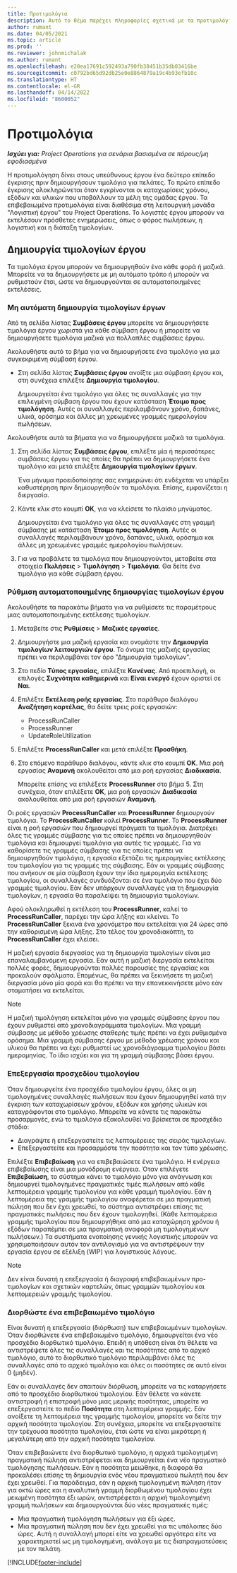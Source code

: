 ```yaml
---
title: Προτιμολόγια
description: Αυτό το θέμα παρέχει πληροφορίες σχετικά με τα προτιμολόγια στο Project Operations.
author: rumant
ms.date: 04/05/2021
ms.topic: article
ms.prod: ''
ms.reviewer: johnmichalak
ms.author: rumant
ms.openlocfilehash: e20ea17691c592493a790fb38451b35db03416be
ms.sourcegitcommit: c0792bd65d92db25e0e8864879a19c4b93efb10c
ms.translationtype: HT
ms.contentlocale: el-GR
ms.lasthandoff: 04/14/2022
ms.locfileid: "8600052"
---
```

# <a name="proforma-invoices"></a>Προτιμολόγια

_**Ισχύει για:** Project Operations για σενάρια βασισμένα σε πόρους/μη εφοδιασμένα_

Η προτιμολόγηση δίνει στους υπεύθυνους έργου ένα δεύτερο επίπεδο έγκρισης πριν δημιουργήσουν τιμολόγια για πελάτες. Το πρώτο επίπεδο έγκρισης ολοκληρώνεται όταν εγκρίνονται οι καταχωρίσεις χρόνου, εξόδων και υλικών που υποβάλλουν τα μέλη της ομάδας έργου. Τα επιβεβαιωμένα προτιμολόγια είναι διαθέσιμα στη λειτουργική μονάδα "Λογιστική έργου" του Project Operations. Το λογιστές έργου μπορούν να εκτελέσουν πρόσθετες ενημερώσεις, όπως ο φόρος πωλήσεων, η λογιστική και η διάταξη τιμολογίων.


## <a name="creating-project-invoices"></a>Δημιουργία τιμολογίων έργου

Τα τιμολόγια έργου μπορούν να δημιουργηθούν ένα κάθε φορά ή μαζικά. Μπορείτε να τα δημιουργήσετε με μη αυτόματο τρόπο ή μπορούν να ρυθμιστούν έτσι, ώστε να δημιουργούνται σε αυτοματοποιημένες εκτελέσεις.

### <a name="manually-create-project-invoices"></a>Μη αυτόματη δημιουργία τιμολογίων έργων 

Από τη σελίδα λίστας **Συμβάσεις έργου** μπορείτε να δημιουργήσετε τιμολόγια έργου χωριστά για κάθε σύμβαση έργου ή μπορείτε να δημιουργήσετε τιμολόγια μαζικά για πολλαπλές συμβάσεις έργου.

Ακολουθήστε αυτό το βήμα για να δημιουργήσετε ένα τιμολόγιο για μια συγκεκριμένη σύμβαση έργου.

- Στη σελίδα λίστας **Συμβάσεις έργου** ανοίξτε μια σύμβαση έργου και, στη συνέχεια επιλέξτε **Δημιουργία τιμολογίου**.

    Δημιουργείται ένα τιμολόγιο για όλες τις συναλλαγές για την επιλεγμένη σύμβαση έργου που έχουν κατάσταση **Έτοιμο προς τιμολόγηση**. Αυτές οι συναλλαγές περιλαμβάνουν χρόνο, δαπάνες, υλικά, ορόσημα και άλλες μη χρεωμένες γραμμές ημερολογίου πωλήσεων.

Ακολουθήστε αυτά τα βήματα για να δημιουργήσετε μαζικά τα τιμολόγια.

1. Στη σελίδα λίστας **Συμβάσεις έργου**, επιλέξτε μία ή περισσότερες συμβάσεις έργου για τις οποίες θα πρέπει να δημιουργήσετε ένα τιμολόγιο και μετά επιλέξτε **Δημιουργία τιμολογίων έργων**.

    Ένα μήνυμα προειδοποίησης σας ενημερώνει ότι ενδέχεται να υπάρξει καθυστέρηση πριν δημιουργηθούν τα τιμολόγια. Επίσης, εμφανίζεται η διεργασία.

2. Κάντε κλικ στο κουμπί **OK**, για να κλείσετε το πλαίσιο μηνύματος.

    Δημιουργείται ένα τιμολόγιο για όλες τις συναλλαγές στη γραμμή σύμβασης με κατάσταση **Έτοιμο προς τιμολόγηση**. Αυτές οι συναλλαγές περιλαμβάνουν χρόνο, δαπάνες, υλικά, ορόσημα και άλλες μη χρεωμένες γραμμές ημερολογίου πωλήσεων.

3. Για να προβάλετε τα τιμολόγια που δημιουργούνται, μεταβείτε στα στοιχεία **Πωλήσεις** \> **Τιμολόγηση** \> **Τιμολόγια**. Θα δείτε ένα τιμολόγιο για κάθε σύμβαση έργου.

### <a name="set-up-automated-creation-of-project-invoices"></a>Ρύθμιση αυτοματοποιημένης δημιουργίας τιμολογίων έργου 

Ακολουθήστε τα παρακάτω βήματα για να ρυθμίσετε τις παραμέτρους μιας αυτοματοποιημένης εκτέλεσης τιμολογίων.

1. Μεταβείτε στις **Ρυθμίσεις** \> **Μαζικές εργασίες**.
2. Δημιουργήστε μια μαζική εργασία και ονομάστε την **Δημιουργία τιμολογίων λειτουργιών έργου**. Το όνομα της μαζικής εργασίας πρέπει να περιλαμβάνει τον όρο "Δημιουργία τιμολογίων".
3. Στο πεδίο **Τύπος εργασίας**, επιλέξτε **Κανένας**. Από προεπιλογή, οι επιλογές **Συχνότητα καθημερινά** και **Είναι ενεργό** έχουν οριστεί σε **Ναι**.
4. Επιλέξτε **Εκτέλεση ροής εργασίας**. Στο παράθυρο διαλόγου **Αναζήτηση καρτέλας**, θα δείτε τρεις ροές εργασιών:

    - ProcessRunCaller
    - ProcessRunner
    - UpdateRoleUtilization

5. Επιλέξτε **ProcessRunCaller** και μετά επιλέξτε **Προσθήκη**.
6. Στο επόμενο παράθυρο διαλόγου, κάντε κλικ στο κουμπί **ΟΚ**. Μια ροή εργασίας **Αναμονή** ακολουθείται από μια ροή εργασίας **Διαδικασία**.

    Μπορείτε επίσης να επιλέξετε **ProcessRunner** στο βήμα 5. Στη συνέχεια, όταν επιλέξετε **OK**, μια ροή εργασιών **Διαδικασία** ακολουθείται από μια ροή εργασιών **Αναμονή**.

Οι ροές εργασιών **ProcessRunCaller** και **ProcessRunner** δημιουργούν τιμολόγια. Το **ProcessRunCaller** καλεί **ProcessRunner**. Το **ProcessRunner** είναι η ροή εργασιών που δημιουργεί πράγματι τα τιμολόγια. Διατρέχει όλες τις γραμμές σύμβασης για τις οποίες πρέπει να δημιουργηθούν τιμολόγια και δημιουργεί τιμολόγια για αυτές τις γραμμές. Για να καθορίσετε τις γραμμές σύμβασης για τις οποίες πρέπει να δημιουργηθούν τιμολόγια, η εργασία εξετάζει τις ημερομηνίες εκτέλεσης του τιμολογίου για τις γραμμές της σύμβασης. Εάν οι γραμμές σύμβασης που ανήκουν σε μία σύμβαση έχουν την ίδια ημερομηνία εκτέλεσης τιμολογίου, οι συναλλαγές συνδυάζονται σε ένα τιμολόγιο που έχει δύο γραμμές τιμολογίου. Εάν δεν υπάρχουν συναλλαγές για τη δημιουργία τιμολογίων, η εργασία θα παραλείψει τη δημιουργία τιμολογίων.

Αφού ολοκληρωθεί η εκτέλεση του **ProcessRunner**, καλεί το **ProcessRunCaller**, παρέχει την ώρα λήξης και κλείνει. Το **ProcessRunCaller** ξεκινά ένα χρονόμετρο που εκτελείται για 24 ώρες από την καθορισμένη ώρα λήξης. Στο τέλος του χρονοδιακόπτη, το **ProcessRunCaller** έχει κλείσει.

Η μαζική εργασία διεργασίας για τη δημιουργία τιμολογίων είναι μια επαναλαμβανόμενη εργασία. Εάν αυτή η μαζική διεργασία εκτελείται πολλές φορές, δημιουργούνται πολλές παρουσίες της εργασίας και προκαλούν σφάλματα. Επομένως, θα πρέπει να ξεκινήσετε τη μαζική διεργασία μόνο μία φορά και θα πρέπει να την επανεκκινήσετε μόνο εάν σταματήσει να εκτελείται.

> [!NOTE]
> Η μαζική τιμολόγηση εκτελείται μόνο για γραμμές σύμβασης έργου που έχουν ρυθμιστεί από χρονοδιαγράμματα τιμολογίων. Μια γραμμή σύμβασης με μέθοδο χρέωσης σταθερής τιμής πρέπει να έχει ρυθμισμένα ορόσημα. Μια γραμμή σύμβασης έργου με μέθοδο χρέωσης χρόνου και υλικού θα πρέπει να έχει ρυθμιστεί ως χρονοδιάγραμμα τιμολογίου βάσει ημερομηνίας. Το ίδιο ισχύει και για τη γραμμή σύμβασης βάσει έργου.      
 
### <a name="edit-a-draft-invoice"></a>Επεξεργασία προσχεδίου τιμολογίου

Όταν δημιουργείτε ένα προσχέδιο τιμολογίου έργου, όλες οι μη τιμολογημένες συναλλαγές πωλήσεων που έχουν δημιουργηθεί κατά την έγκριση των καταχωρίσεων χρόνου, εξόδων και χρήσης υλικών και καταγράφονται στο τιμολόγιο. Μπορείτε να κάνετε τις παρακάτω προσαρμογές, ενώ το τιμολόγιο εξακολουθεί να βρίσκεται σε προσχέδιο στάδιο:

- Διαγράψτε ή επεξεργαστείτε τις λεπτομέρειες της σειράς τιμολογίων.
- Επεξεργαστείτε και προσαρμόστε την ποσότητα και τον τύπο χρέωσης.

Επιλέξτε **Επιβεβαίωση** για να επιβεβαιώσετε ένα τιμολόγιο. Η ενέργεια επιβεβαίωσης είναι μια μονόδρομη ενέργεια. Όταν επιλέγετε **Επιβεβαίωση**, το σύστημα κάνει το τιμολόγιο μόνο για ανάγνωση και δημιουργεί τιμολογημένες πραγματικές τιμές πωλήσεων από κάθε λεπτομέρεια γραμμής τιμολογίου για κάθε γραμμή τιμολογίου. Εάν η λεπτομέρεια της γραμμής τιμολογίου αναφέρεται σε μια πραγματική πώληση που δεν έχει χρεωθεί, το σύστημα αντιστρέφει επίσης τις πραγματικές πωλήσεις που δεν έχουν τιμολογηθεί. (Κάθε λεπτομέρεια γραμμής τιμολογίου που δημιουργήθηκε από μια καταχώρηση χρόνου ή εξόδων παραπέμπει σε μια πραγματική αναφορά μη τιμολογημένων πωλήσεων.) Τα συστήματα ενοποίησης γενικής λογιστικής μπορούν να χρησιμοποιήσουν αυτόν τον αντιλογισμό για να αντιστρέψουν την εργασία έργου σε εξέλιξη (WIP) για λογιστικούς λόγους.

> [!NOTE]
> Δεν είναι δυνατή η επεξεργασία ή διαγραφή επιβεβαιωμένων προ-τιμολογίων και σχετικών καρτελών, όπως γραμμών τιμολογίου και λεπτομερειών γραμμής τιμολογίου. 

### <a name="correct-a-confirmed-invoice"></a>Διορθώστε ένα επιβεβαιωμένο τιμολόγιο

Είναι δυνατή η επεξεργασία (διόρθωση) των επιβεβαιωμένων τιμολογίων. Όταν διορθώνετε ένα επιβεβαιωμένο τιμολόγιο, δημιουργείται ένα νέο προσχέδιο διορθωτικό τιμολόγιο. Επειδή η υπόθεση είναι ότι θέλετε να αντιστρέψετε όλες τις συναλλαγές και τις ποσότητες από το αρχικό τιμολόγιο, αυτό το διορθωτικό τιμολόγιο περιλαμβάνει όλες τις συναλλαγές από το αρχικό τιμολόγιο και όλες οι ποσότητες σε αυτό είναι 0 (μηδέν).

Εάν οι συναλλαγές δεν απαιτούν διόρθωση, μπορείτε να τις καταργήσετε από το προσχέδιο διορθωτικού τιμολογίου. Εάν θέλετε να κάνετε αντιστροφή ή επιστροφή μόνο μιας μερικής ποσότητας, μπορείτε να επεξεργαστείτε το πεδίο **Ποσότητα** στη λεπτομέρεια γραμμής. Εάν ανοίξετε τη λεπτομέρεια της γραμμής τιμολογίου, μπορείτε να δείτε την αρχική ποσότητα τιμολογίου. Στη συνέχεια, μπορείτε να επεξεργαστείτε την τρέχουσα ποσότητα τιμολογίου, έτσι ώστε να είναι μικρότερη ή μεγαλύτερη από την αρχική ποσότητα τιμολογίου.

Όταν επιβεβαιώνετε ένα διορθωτικό τιμολόγιο, η αρχικά τιμολογημένη πραγματική πώληση αντιστρέφεται και δημιουργείται ένα νέο πραγματικό τιμολόγησης πωλήσεων. Εάν η ποσότητα μειώθηκε, η διαφορά θα προκαλέσει επίσης τη δημιουργία ενός νέου πραγματικού πωλητή που δεν έχει χρεωθεί. Για παράδειγμα, εάν η αρχική τιμολογημένη πώληση ήταν για οκτώ ώρες και η αναλυτική γραμμή διορθωμένου τιμολογίου έχει μειωμένη ποσότητα έξι ωρών, αντιστρέφεται η αρχική τιμολογημένη γραμμή πωλήσεων και δημιουργούνται δύο νέες πραγματικές τιμές:

- Μια πραγματική τιμολόγηση πωλήσεων για έξι ώρες.
- Μια πραγματική πώληση που δεν έχει χρεωθεί για τις υπόλοιπες δύο ώρες. Αυτή η συναλλαγή μπορεί είτε να χρεωθεί αργότερα είτε να χαρακτηριστεί ως μη τιμολογημένη, ανάλογα με τις διαπραγματεύσεις με τον πελάτη.


[!INCLUDE[footer-include](../includes/footer-banner.md)]

